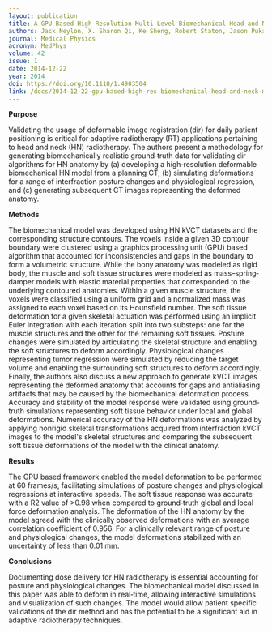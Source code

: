 ```yaml
---
layout: publication
title: A GPU-Based High-Resolution Multi-Level Biomechanical Head-and-Neck Model for Validating Deformable Image Regsitration
authors: Jack Neylon, X. Sharon Qi, Ke Sheng, Robert Staton, Jason Pukala, Rafael Manon, Daniel A. Low, Patrick Kupelian, and Anand Santhanam
journal: Medical Physics
acronym: MedPhys
volume: 42
issue: 1
date: 2014-12-22
year: 2014
doi: https://doi.org/10.1118/1.4903504
link: /docs/2014-12-22-gpu-based-high-res-biomechanical-head-and-neck-model.pdf
---
```

**Purpose**

Validating the usage of deformable image registration (dir) for daily patient positioning is critical for adaptive radiotherapy (RT) applications pertaining to head and neck (HN) radiotherapy. The authors present a methodology for generating biomechanically realistic ground‐truth data for validating dir algorithms for HN anatomy by (a) developing a high‐resolution deformable biomechanical HN model from a planning CT, (b) simulating deformations for a range of interfraction posture changes and physiological regression, and (c) generating subsequent CT images representing the deformed anatomy.

**Methods**

The biomechanical model was developed using HN kVCT datasets and the corresponding structure contours. The voxels inside a given 3D contour boundary were clustered using a graphics processing unit (GPU) based algorithm that accounted for inconsistencies and gaps in the boundary to form a volumetric structure. While the bony anatomy was modeled as rigid body, the muscle and soft tissue structures were modeled as mass–spring‐damper models with elastic material properties that corresponded to the underlying contoured anatomies. Within a given muscle structure, the voxels were classified using a uniform grid and a normalized mass was assigned to each voxel based on its Hounsfield number. The soft tissue deformation for a given skeletal actuation was performed using an implicit Euler integration with each iteration split into two substeps: one for the muscle structures and the other for the remaining soft tissues. Posture changes were simulated by articulating the skeletal structure and enabling the soft structures to deform accordingly. Physiological changes representing tumor regression were simulated by reducing the target volume and enabling the surrounding soft structures to deform accordingly. Finally, the authors also discuss a new approach to generate kVCT images representing the deformed anatomy that accounts for gaps and antialiasing artifacts that may be caused by the biomechanical deformation process. Accuracy and stability of the model response were validated using ground‐truth simulations representing soft tissue behavior under local and global deformations. Numerical accuracy of the HN deformations was analyzed by applying nonrigid skeletal transformations acquired from interfraction kVCT images to the model's skeletal structures and comparing the subsequent soft tissue deformations of the model with the clinical anatomy.

**Results**

The GPU based framework enabled the model deformation to be performed at 60 frames/s, facilitating simulations of posture changes and physiological regressions at interactive speeds. The soft tissue response was accurate with a R2 value of >0.98 when compared to ground‐truth global and local force deformation analysis. The deformation of the HN anatomy by the model agreed with the clinically observed deformations with an average correlation coefficient of 0.956. For a clinically relevant range of posture and physiological changes, the model deformations stabilized with an uncertainty of less than 0.01 mm. 

**Conclusions**

Documenting dose delivery for HN radiotherapy is essential accounting for posture and physiological changes. The biomechanical model discussed in this paper was able to deform in real‐time, allowing interactive simulations and visualization of such changes. The model would allow patient specific validations of the dir method and has the potential to be a significant aid in adaptive radiotherapy techniques. 
